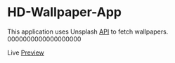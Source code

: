 # HD-Wallpaper-App

This application uses Unsplash [API](https://unsplash.com/developers) to fetch wallpapers. 0000000000000000000

Live [Preview](https://hd-wallpapers4k.netlify.app/)
